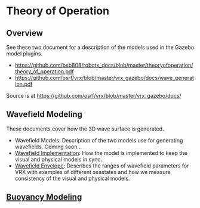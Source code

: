 # Theory of Operation #

## Overview ##

See these two document for a description of the models used in the Gazebo model plugins.
* https://github.com/bsb808/robotx_docs/blob/master/theoryofoperation/theory_of_operation.pdf
* https://github.com/osrf/vrx/blob/master/vrx_gazebo/docs/wave_generation.pdf

Source is at https://github.com/osrf/vrx/blob/master/vrx_gazebo/docs/

## Wavefield Modeling ##

These documents cover how the 3D wave surface is generated.

 * Wavefield Models: Description of the two models use for generating wavefields. Coming soon...
 * [Wavefield Implementation](https://github.com/osrf/vrx/wiki/documentation-wavefield_generation): How the model is implemented to keep the visual and physical models in sync.
 * [Wavefield Envelope](https://github.com/osrf/vrx/wiki/documentation-wavefield_envelope): Describes the ranges of wavefield parameters for VRX with examples of different seastates and how we measure consistency of the visual and physical models.

## [Buoyancy Modeling](https://github.com/osrf/vrx/wiki/documentation-buoyancy_plugin) ##
